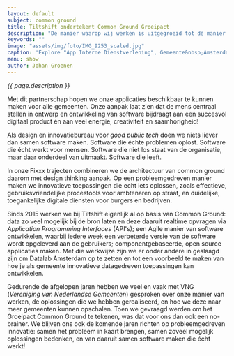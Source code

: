 ```yaml
---
layout: default
subject: common ground
title: Tiltshift ondertekent Common Ground Groeipact
description: "De manier waarop wij werken is uitgegroeid tot dé manier waarop gemeenten samen software willen maken. Dat is tof! Het was voor ons dan ook logisch om Common Ground partner te worden."
keywords: ""
image: "assets/img/foto/IMG_9253_scaled.jpg"
caption: 'Explore "App Interne Dienstverlening", Gemeente&nbsp;Amsterdam'
menu: show
author: Johan Groenen
---
```

*{{ page.description }}*

Met dit partnerschap hopen we onze applicaties beschikbaar te kunnen maken voor alle gemeenten. Onze aanpak laat zien dat de mens centraal stellen in ontwerp en ontwikkeling van software bijdraagt aan een succesvol digitaal product én aan veel energie, creativiteit en saamhorigheid!

Als design en innovatiebureau voor *good public tech* doen we niets liever dan samen software maken. Software die échte problemen oplost. Software die écht werkt voor mensen. Software die niet los staat van de organisatie, maar daar onderdeel van uitmaakt. Software die leeft.

In onze Fixxx trajecten combineren we de architectuur van common ground daarom met design thinking aanpak. Op een probleemgedreven manier maken we innovatieve toepassingen die echt iets oplossen, zoals effectieve, gebruiksvriendelijke procestools voor ambtenaren op straat, en duidelijke, toegankelijke digitale diensten voor burgers en bedrijven.

Sinds 2015 werken we bij Tiltshift eigenlijk al op basis van Common Ground: data zo veel mogelijk bij de bron laten en deze daaruit realtime opvragen via *Application Programming Interfaces* (API's); een Agile manier van software ontwikkelen, waarbij iedere week een verbeterde versie van de software wordt opgeleverd aan de gebruikers; componentgebaseerde, open source applicaties maken. Met die werkwijze zijn we er onder andere in geslaagd zijn om Datalab Amsterdam op te zetten en tot een voorbeeld te maken van hoe je als gemeente innovatieve datagedreven toepassingen kan ontwikkelen.

Gedurende de afgelopen jaren hebben we veel en vaak met VNG (*Vereniging van Nederlandse Gemeenten*) gesproken over onze manier van werken, de oplossingen die we hebben gerealiseerd, en hoe we deze naar meer gemeenten kunnen opschalen. Toen we gevraagd werden om het Groeipact Common Ground te tekenen, was dat voor ons dan ook een no-brainer. We blijven ons ook de komende jaren richten op probleemgedreven innovatie: samen het probleem in kaart brengen, samen zoveel mogelijk oplossingen bedenken, en van daaruit samen software maken die écht werkt!
